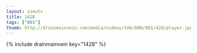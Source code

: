 ```yaml
--- 
layout: sieutv
title: 1428
tags: ["001"]
thumb: http://drainmainvein.com/media/videos/tmb/000/001/428/player.jpg
---
```

{% include drainmainvein key="1428" %} 
